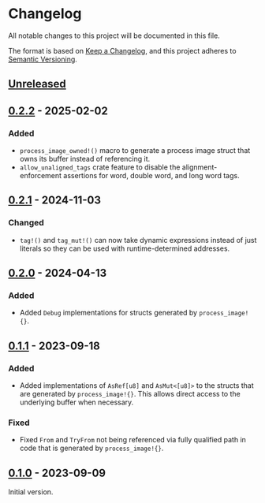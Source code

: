 # Changelog

All notable changes to this project will be documented in this file.

The format is based on [Keep a Changelog](https://keepachangelog.com/en/1.0.0/),
and this project adheres to [Semantic Versioning](https://semver.org/spec/v2.0.0.html).

## [Unreleased]


## [0.2.2] - 2025-02-02
### Added
- `process_image_owned!()` macro to generate a process image struct that owns
  its buffer instead of referencing it.
- `allow_unaligned_tags` crate feature to disable the alignment-enforcement
  assertions for word, double word, and long word tags.


## [0.2.1] - 2024-11-03
### Changed
- `tag!()` and `tag_mut!()` can now take dynamic expressions instead of just
  literals so they can be used with runtime-determined addresses.


## [0.2.0] - 2024-04-13
### Added
- Added `Debug` implementations for structs generated by `process_image!{}`.


## [0.1.1] - 2023-09-18
### Added
- Added implementations of `AsRef[u8]` and `AsMut<[u8]>` to the structs that
  are generated by `process_image!{}`.  This allows direct access to the
  underlying buffer when necessary.

### Fixed
- Fixed `From` and `TryFrom` not being referenced via fully qualified path in
  code that is generated by `process_image!{}`.


## [0.1.0] - 2023-09-09
Initial version.

[unreleased]: https://github.com/rahix/process-image/compare/v0.2.2...HEAD
[0.2.2]: https://github.com/rahix/process-image/compare/v0.2.1...v0.2.2
[0.2.1]: https://github.com/rahix/process-image/compare/v0.2.0...v0.2.1
[0.2.0]: https://github.com/rahix/process-image/compare/v0.1.1...v0.2.0
[0.1.1]: https://github.com/rahix/process-image/compare/v0.1.0...v0.1.1
[0.1.0]: https://github.com/rahix/process-image/releases/tag/v0.1.0
